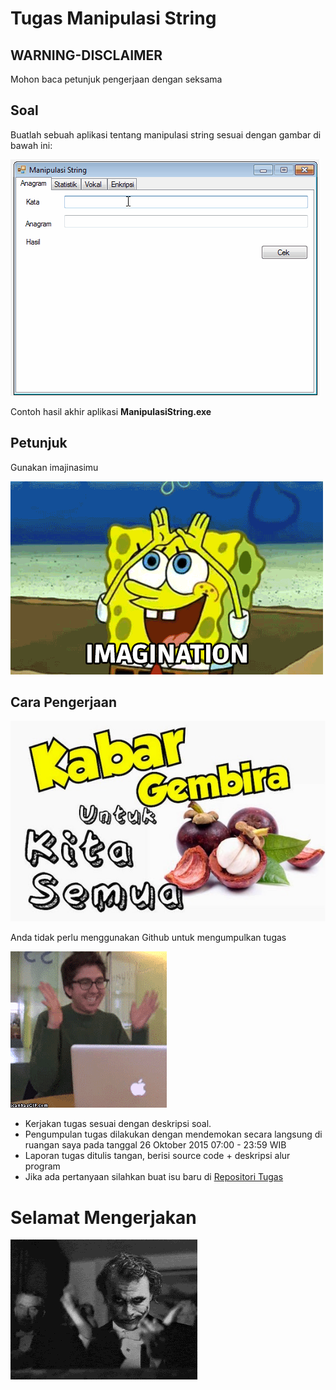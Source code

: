 # Tugas Manipulasi String

## WARNING-DISCLAIMER
Mohon baca petunjuk pengerjaan dengan seksama

## Soal
Buatlah sebuah aplikasi tentang manipulasi string sesuai dengan gambar di bawah
ini:

![Form](./string.gif)

Contoh hasil akhir aplikasi **ManipulasiString.exe**

## Petunjuk
Gunakan imajinasimu

![imagination](./imagination.gif)

## Cara Pengerjaan
![kabar](./kabar.jpg)

Anda tidak perlu menggunakan Github untuk mengumpulkan tugas

![hore](./hore.gif)

- Kerjakan tugas sesuai dengan deskripsi soal.
- Pengumpulan tugas dilakukan dengan mendemokan secara langsung di ruangan saya
  pada tanggal 26 Oktober 2015 07:00 - 23:59 WIB
- Laporan tugas ditulis tangan, berisi source code + deskripsi alur program
- Jika ada pertanyaan silahkan buat isu baru di [Repositori Tugas](https://github.com/polinema-gui/tugas-2015-04)

# Selamat Mengerjakan

![Slow Clap](./joker.gif)
